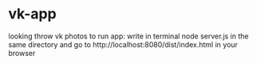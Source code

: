 # vk-app
looking throw vk photos
to run app:
  write in terminal node server.js in the same directory and go to http://localhost:8080/dist/index.html in your browser
